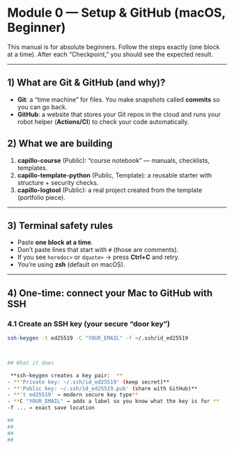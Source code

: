 
# Module 0 — Setup & GitHub (macOS, Beginner)

This manual is for absolute beginners. Follow the steps exactly (one block at a time). After each “Checkpoint,” you should see the expected result.

---

## 1) What are Git & GitHub (and why)?
- **Git**: a “time machine” for files. You make snapshots called **commits** so you can go back.
- **GitHub**: a website that stores your Git repos in the cloud and runs your robot helper (**Actions/CI**) to check your code automatically.

## 2) What we are building
1) **capillo-course** (Public): “course notebook” — manuals, checklists, templates.  
2) **capillo-template-python** (Public, Template): a reusable starter with structure + security checks.  
3) **capillo-logtool** (Public): a real project created from the template (portfolio piece).

---

## 3) Terminal safety rules
- Paste **one block at a time**.
- Don’t paste lines that start with `#` (those are comments).
- If you see `heredoc>` or `dquote>` → press **Ctrl+C** and retry.
- You’re using **zsh** (default on macOS).

---

## 4) One-time: connect your Mac to GitHub with SSH

### 4.1 Create an SSH key (your secure “door key”)
```bash
ssh-keygen -t ed25519 -C "YOUR_EMAIL" -f ~/.ssh/id_ed25519



## What it does

 **ssh-keygen creates a key pair:  **
- **'Private key: ~/.ssh/id_ed25519' (keep secret)**
- **'Public key: ~/.ssh/id_ed25519.pub' (share with GitHub)**
- **'t ed25519' → modern secure key type**
- **C "YOUR_EMAIL" → adds a label so you know what the key is for **
-f ... → exact save location

##
##
##
##

